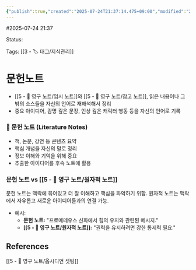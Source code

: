 ```yaml
---
{"publish":true,"created":"2025-07-24T21:37:14.475+09:00","modified":"2025-08-01T00:19:45.529+09:00","cssclasses":""}
---
```


#2025-07-24 21:37

Status: 

Tags: [[3 - 🏷️ 태그/지식관리]]

# 문헌노트

- [[5 - 💎 영구 노트/임시 노트]]와 [[5 - 💎 영구 노트/참고 노트]], 읽은 내용이나 그 밖의 소스들을 자신의 언어로 재해석해서 정리
- 중요 아이디어, 감명 깊은 문장, 인상 깊은 캐릭터 행동 등을 자신의 언어로 기록
### 📄 문헌 노트 (Literature Notes)

- 책, 논문, 강연 등 콘텐츠 요약
- 핵심 개념을 자신의 말로 정리
- 정보 이해와 기억을 위해 중요
- 추출한 아이디어를 후속 노트에 활용
### 문헌 노트 vs [[5 - 💎 영구 노트/원자적 노트]]
문헌 노트는 맥락에 묶여있고 더 잘 이해하고 핵심을 파악하기 위함.
원자적 노트는 맥락에서 자유롭고 새로운 아이디어들과의 연결 가능.

- 예시:
    - **문헌 노트:** "프로메테우스 신화에서 힘의 유지와 관련된 메시지."
    - **[[5 - 💎 영구 노트/원자적 노트]]:** "권력을 유지하려면 강한 통제력 필요."

## References
 [[5 - 💎 영구 노트/옵시디언 셋팅]]